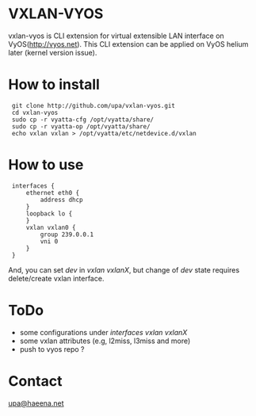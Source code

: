 VXLAN-VYOS
==========

vxlan-vyos is CLI extension for virtual extensible LAN interface on VyOS(http://vyos.net). This CLI extension can be applied on VyOS helium later (kernel version issue).


How to install
==============

	 git clone http://github.com/upa/vxlan-vyos.git
	 cd vxlan-vyos
	 sudo cp -r vyatta-cfg /opt/vyatta/share/
	 sudo cp -r vyatta-op /opt/vyatta/share/
	 echo vxlan vxlan > /opt/vyatta/etc/netdevice.d/vxlan

How to use
==========

	 
	 interfaces {
	     ethernet eth0 {
	         address dhcp
	     }
	     loopback lo {
	     }
	     vxlan vxlan0 {
	         group 239.0.0.1
	         vni 0
	     }
	 }
	 
And, you can set _dev_ in _vxlan vxlanX_, but change of _dev_ state requires
delete/create vxlan interface.


ToDo
====
- some configurations under _interfaces vxlan vxlanX_
- some vxlan attributes (e.g, l2miss, l3miss and more)
- push to vyos repo ?


Contact
=======
upa@haeena.net
